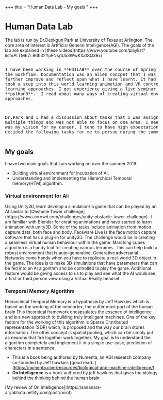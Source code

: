 +++
title = "Human Data Lab - My goals "
+++

<h1>Human Data Lab</h1>
<body>
  The lab is run by Dr.Deokgun Park at University of Texas at Arlington. The core area of interest is Artificial General Intelligence(AGI).
  The goals of the lab are explained in [these videos](https://www.youtube.com/playlist?list=PLTM6ZLB6tl32YpFNsj1U53WwKXa1SQ3Bx) .
  
  
<pre>

I have been working in **HDILAB** over the course of Spring 2019. This was my first ever experiencein research work and I quite enjoyed
the workflow. Documentation was an alien concpet that I was introduced to which seemed like the missing piece of the puzzel for me to
further improve and reflect upon what I have learnt. It had been my life long dream to be developing games at some caliber and I finally
took a step into this world learning animation and VR control mapping in Unity3D. I was exposed to the current state of AI and deep
learning approaches. I got experience giving a live seminar over **Multi-Layer Perceptron** implementation with **numpy** in 
**python3**.  I read about many ways of creating virtual environment and how reinforcement learning played a key role in the current
approaches.

</pre>
<pre>

Dr.Park and I had a discussion about tasks that I was assigned and how I executed them. My main problem was that Ikept concentrating on
multiple things and was not able to focus on one area. I need to improve my documentation skills.  We discussed my future plans and what
was my vision for my career. I tend to have high expectations as it was pointed out and need to document even the failures. Finally we
decided the following tasks for me to persue during the summer 2019. 

</pre>
</body>  
<h2>My goals</h2>

  I have two main goals that I am working on over the summer 2019.
  
  * Building virtual environment for incubation of AI.
  * Understanding and implementing the Hierarchical Temporal memory(HTM) algorithm.
  
<h3>Virtual environment for AI:</h3>

<body>
   Using Unity3D, learn develop a simulation/ a game that can be played by an AI similar to [Obstacle Tower challenge] (https://www.aicrowd.com/challenges/unity-obstacle-tower-challenge) .
   I am familiar with Blender for creating animations and have started to learn animation with unity3D. Some of the tasks include animation from motion capture data,
   both face and body.
   Faceware Live is the face motion capture software that has a plug-in for unity3D. The challenge would be in creating a seamless virtual human
   behaviour within the game.
   Marching cubes algorithm is a handy tool for creating various terraines. This can help build a robust environment that is auto-generative.
   Generative adversarial Networks come handy when you have to replicate a real-world 3D object in the game.
   The idea is to make 3D simulations that have parameters that can be fed into an AI algorithm and be controlled to play the game. 
   Additional feature would be giving access to us to play and see what the AI wouls see, a first or third person view using a Virtual Reality headset.

</body>   
<h3> Temporal Memory Algorithm</h3>

<body>
   Hierarchical Temporal Memory is a hypothesis by Jeff Hawkins which is based on the working of the neocortex, the outter most part of the human brain
   This theoritical framework encapsulates the essence of intelligence and is a new approach to building truly intelligent machines.
   One of the key factors for the working of this algorithm is Sparse Drstributed representation (SDR) which, is proposed and the way our brain 
   stores information. The other concept is spatial pooling, which can be simply put as neurons that fire together work together.
   My goal is to understand the algorithm completely and implement it in a simple use-case, prediction of charecters in a sentence. 
  
  * This is a book being authored by Numenta, an AGI research company co-founded by Jeff hawkins [good read..] (https://numenta.com/resources/biological-and-machine-intelligence/).
  * **On Intelligence** is a book authored by jeff hawkins that gives the idology behind the thinking behind the human brain

</body>  
[My review of On Intelligence](https://sananara-aryabhata.netlify.com/post/onint)
   
